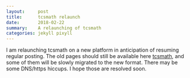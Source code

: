 ```yaml
---
layout:     post
title:      tcsmath relaunch
date:       2018-02-22
summary:    A relaunching of tcsmath
categories: jekyll pixyll
---
```


I am relaunching tcsmath on a new platform in anticipation
of resuming regular posting.  The old pages
should still be available here <a href="https://tcsmath.wordpress.com/">tcsmath</a>,
and some of them will be slowly migrated to the new format.
There may be some DNS/https hiccups.  I hope those are resolved soon.

